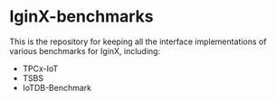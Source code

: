 # IginX-benchmarks

This is the repository for keeping all the interface implementations of various benchmarks for IginX, including:

- TPCx-IoT
- TSBS
- IoTDB-Benchmark
